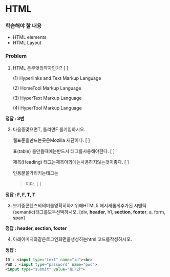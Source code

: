 # HTML

### 학습해야 할 내용

- HTML elements
- HTML Layout

### Problem

1. HTML 은무엇의약자인가? [    ]

   (1) Hyperlinks and Text Markup Language

   (2) HomeTool Markup Language

   (3) HyperText Markup Language

   (4) HyperTool Markup Language



**정답 : 3번**



2. 다음중맞으면T, 틀리면F 를기입하시오.

   웹표준을만드는곳은Mozilla 재단이다. [     ]

   표(table) 을만들때에는반드시<th> 태그를사용해야한다. [     ]

   제목(Heading) 태그는제목이외에는사용하지않는것이좋다. [     ] 

   인용문을가리키는태그는<blockquote> 이다. [     ]



**정답 : F, F, T, T**



3. 보기중콘텐츠의의미를명확히하기위해HTML5 에서새롭게추가된 시맨틱(semantic)태그를모두선택하시오. [div, **header**, h1, **section**, **footer**, a, form, span]



**정답 : header, section, footer**

4. 아래이미지와같은로그인화면을생성하는html 코드를작성하시오.

**정답 :**

```html
ID : <input type="text" name="id"><br>
PWD : <input type="password" name="pwd">
<input type="submit" value="로그인">
```

